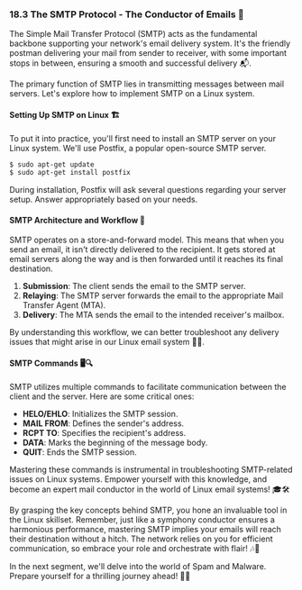 ### 18.3 The SMTP Protocol - The Conductor of Emails 🚂

The Simple Mail Transfer Protocol (SMTP) acts as the fundamental backbone supporting your network's email delivery system. It's the friendly postman delivering your mail from sender to receiver, with some important stops in between, ensuring a smooth and successful delivery 📬.

The primary function of SMTP lies in transmitting messages between mail servers. Let's explore how to implement SMTP on a Linux system.

#### Setting Up SMTP on Linux 🏗️

To put it into practice, you'll first need to install an SMTP server on your Linux system. We'll use Postfix, a popular open-source SMTP server.

```bash
$ sudo apt-get update
$ sudo apt-get install postfix
```

During installation, Postfix will ask several questions regarding your server setup. Answer appropriately based on your needs.

#### SMTP Architecture and Workflow 🚦

SMTP operates on a store-and-forward model. This means that when you send an email, it isn't directly delivered to the recipient. It gets stored at email servers along the way and is then forwarded until it reaches its final destination.

1. **Submission**: The client sends the email to the SMTP server.
2. **Relaying**: The SMTP server forwards the email to the appropriate Mail Transfer Agent (MTA).
3. **Delivery**: The MTA sends the email to the intended receiver's mailbox.

By understanding this workflow, we can better troubleshoot any delivery issues that might arise in our Linux email system 🧠💡.

#### SMTP Commands 🖥️🔍

SMTP utilizes multiple commands to facilitate communication between the client and the server. Here are some critical ones:

- **HELO/EHLO**: Initializes the SMTP session.
- **MAIL FROM**: Defines the sender's address.
- **RCPT TO**: Specifies the recipient's address.
- **DATA**: Marks the beginning of the message body.
- **QUIT**: Ends the SMTP session.

Mastering these commands is instrumental in troubleshooting SMTP-related issues on Linux systems. Empower yourself with this knowledge, and become an expert mail conductor in the world of Linux email systems! 🎓🛠️

By grasping the key concepts behind SMTP, you hone an invaluable tool in the Linux skillset. Remember, just like a symphony conductor ensures a harmonious performance, mastering SMTP implies your emails will reach their destination without a hitch. The network relies on you for efficient communication, so embrace your role and orchestrate with flair! 🎶🎯

In the next segment, we'll delve into the world of Spam and Malware. Prepare yourself for a thrilling journey ahead! 🚀💼